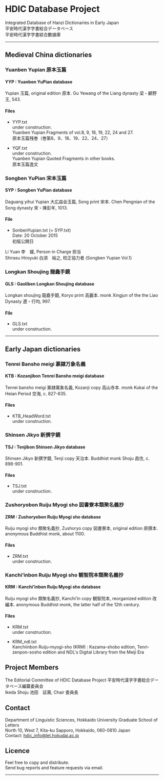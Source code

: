# HDIC Database Project

Integrated Database of Hanzi Dictionaries in Early Japan  
平安時代漢字字書総合データベース  
平安時代漢字字書綜合數據庫  

---
## Medieval China dictionaries

### Yuanben Yupian 原本玉篇
#### YYP : Yuanben YuPian database

Yupian 玉篇, original edition 原本. Gu Yewang of the Liang dynasty 梁・顧野王, 543.  

#### Files
* YYP.txt  
under construction.  
Yuanben Yupian Fragments of vol.8, 9, 18, 19, 22, 24 and 27.  
原本玉篇残巻（巻第8、9、18、19、22、24、27）

* YQF.txt  
under construction.  
Yuanben Yupian Quoted Fragments in other books.  
原本玉篇逸文

### Songben YuPian 宋本玉篇

#### SYP : Songben YuPian database

Daguang yihui Yupian 大広益会玉篇, Song print 宋本. Chen Pengnian of the Song dynasty 宋・陳彭年, 1013.

#### File
* SonbenYupian.txt (= SYP.txt)  
Date: 20 October 2015  
初版公開日

Li Yuan 李　媛, Person in Charge 担当    
Shirasu Hiroyuki 白須　裕之, 校正協力者 (Songben Yupian Vol.1)

### Longkan Shoujing 龍龕手鏡
#### GLS : Gaoliben Longkan Shoujing database


Longkan shoujing 龍龕手鏡, Koryo print 高麗本. monk Xingjun of the the Liao Dynasty 遼・行均, 997.

#### File
* GLS.txt  
under construction.  

------------------------

## Early Japan dictionaries

### Tenrei Bansho meigi 篆隷万象名義
#### KTB : Kozanjibon Tenrei Bansho meigi database 

Tenrei bansho meigi 篆隷萬象名義, Kozanji copy 高山寺本. monk Kukai of the Heian Period 空海, c. 827-835.
#### Files
* KTB_HeadWord.txt  
under construction.

### Shinsen Jikyo 新撰字鏡
#### TSJ : Tenjibon Shinsen Jikyo database

Shinsen Jikyo 新撰字鏡, Tenji copy 天治本. Buddhist monk Shoju 昌住, c. 898-901.

#### Files
* TSJ.txt  
under construction.

### Zushoryobon Ruiju Myogi sho 図書寮本類聚名義抄
#### ZRM : Zushoryobon Ruiju Myogi sho database

Ruiju myogi sho 類聚名義抄, Zushoryo copy 図書寮本, original edition 原撰本. anonymous Buddhist monk, about 1100.

#### Files
* ZRM.txt  
under construction.

### Kanchi’inbon Ruiju Myogi sho 観智院本類聚名義抄
#### KRM : Kanchi’inbon Ruiju Myogi sho database

Ruiju myogi sho 類聚名義抄, Kanchi’in copy 観智院本, reorganized edition 改編本. anonymous Buddhist monk, the latter half of the 12th century.

#### Files
* KRM.txt  
under construction.

* KRM_ndl.txt  
Kanchiinbon Ruiju-myogi-sho (KRM) : Kazama-shobo edition, Tenri-zenpon-sosho edition and NDL's Digital Library from the Meiji Era

## Project Members
The Editorial Committee of HDIC Database Project
平安時代漢字字書総合データベース編纂委員会  
Ikeda Shoju 池田　証壽, Chair 委員長  


## Contact
Department of Linguistic Sciences, Hokkaido University Graduate School of Letters  
North 10, West 7, Kita-ku Sapporo, Hokkaido, 060-0810 Japan  
Contact: hdic_info@let.hokudai.ac.jp

## Licence
Feel free to copy and distribute.  
Send bug reports and feature requests via email.  


---
